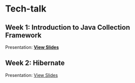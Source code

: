 # Tech-talk

## Week 1: Introduction to Java Collection Framework

Presentation:
****[View Slides](https://docs.google.com/presentation/d/1S-otNKpmCA-NtoO1IfiLIR2OyRYdmt72M_2wm4ErrsY/edit#slide=id.SLIDES_API1863621872_0)****

## Week 2: Hibernate

Presentation:
[View Slides](https://docs.google.com/presentation/d/1PRNWhybDxlTL7ULTPl3FjE4pl-5UhekFvTyUjIwN3Ik/edit#slide=id.SLIDES_API1863621872_0)



